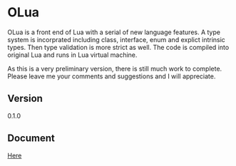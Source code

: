 # OLua

OLua is a front end of Lua with a serial of new language features. A type system is incorprated including class, interface, enum and explict intrinsic types. Then type validation is more strict as well. The code is compiled into original Lua and runs in Lua virtual machine. 

As this is a very preliminary version, there is still much work to complete. Please leave me your comments and suggestions and I will appreciate.

## Version
0.1.0

## Document
[Here](/doc/readme.md)